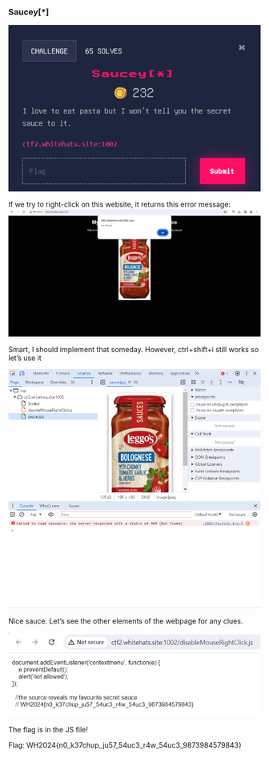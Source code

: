 ### Saucey[*]


![alt_text](images/image19.png "image_tooltip")


If we try to right-click on this website, it returns this error message: 
![alt_text](images/image12.png "image_tooltip")


Smart, I should implement that someday. However, ctrl+shift+i still works so let’s use it


![alt_text](images/image24.png "image_tooltip")


Nice sauce. Let’s see the other elements of the webpage for any clues.


![alt_text](images/image13.png "image_tooltip")


The flag is in the JS file! 

Flag: WH2024{n0_k37chup_ju57_54uc3_r4w_54uc3_9873984579843}